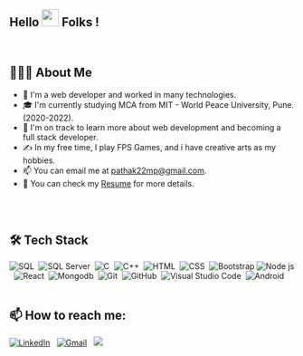 
<h2>Hello <img src="https://raw.githubusercontent.com/MartinHeinz/MartinHeinz/master/wave.gif" width="30px"> Folks !</h2>
<br/>


<h2>👨🏻‍💻  About Me </h2>

- 👀 I'm a web developer and worked in many technologies.
- 🎓  I'm currently studying MCA from MIT - World Peace University, Pune. (2020-2022).
- 🌱 I'm on track to learn more about web development and becoming a full stack developer.
- ✍️  In my free time, I play FPS Games, and i have creative arts as my hobbies.
- 📫 You can email me at pathak22mp@gmail.com.
- 📄  You can check my [Resume](https://drive.google.com/file/d/1-l1kfF9lYcGDJcntNRmTOStr88oNj4yO/view?usp=sharing "Resume") for more details.
<br/>
<br/>

<h2>🛠 Tech Stack</h2>

![SQL](https://img.shields.io/badge/MySQL-00000F?style=flat&logo=C&logoColor=A8B9CC)&nbsp;
![SQL Server](https://img.shields.io/badge/Microsoft%20SQL%20Sever-CC2927?style=flat&logo=C&logoColor=white)&nbsp;
![C](https://img.shields.io/badge/-C-05122A?style=flat&logo=C&logoColor=A8B9CC)&nbsp;
![C++](https://img.shields.io/badge/-C++-05122A?style=flat&logo=C%2B%2B&logoColor=00599C)&nbsp;
![HTML](https://img.shields.io/badge/-HTML-05122A?style=flat&logo=HTML5)&nbsp;
![CSS](https://img.shields.io/badge/-CSS-05122A?style=flat&logo=CSS3&logoColor=1572B6)&nbsp;
![Bootstrap](https://img.shields.io/badge/-Bootstrap-05122A?style=flat&logo=bootstrap&logoColor=563D7C)
![Node js](https://img.shields.io/badge/-Node%20Js-05122A?style=flat&logo=nodejs)&nbsp;
![React](https://img.shields.io/badge/-React-05122A?style=flat&logo=react)&nbsp;
![Mongodb](https://img.shields.io/badge/-Mongo%20DB-05122A?style=flat&logo=mongodb)&nbsp;
![Git](https://img.shields.io/badge/-Git-05122A?style=flat&logo=git)&nbsp;
![GitHub](https://img.shields.io/badge/-GitHub-05122A?style=flat&logo=github)&nbsp;
![Visual Studio Code](https://img.shields.io/badge/-Visual%20Studio%20Code-05122A?style=flat&logo=visual-studio-code&logoColor=007ACC)&nbsp;
![Android](https://img.shields.io/badge/Android-3DDC84?style=flat&logo=C&logoColor=white)&nbsp;
<br/>
<br/>

<h2>📫  How to reach me:</h2>
 
<a href="https://www.linkedin.com/in/manthan-pathak/"><img alt="LinkedIn" src="https://img.shields.io/badge/linkedin%20-%230077B5.svg?&style=flat&logo=linkedin&logoColor=white"/></a> &nbsp;
<a href="mailto:pathak22mp@gmail.com"><img alt="Gmail" src="https://img.shields.io/badge/Gmail-D14836?style=flat&logo=gmail&logoColor=white" /></a> &nbsp;
<a href="https://www.instagram.com/i.manthan.pathak/"><img src="https://img.shields.io/badge/i.manthan.pathak-E4405F?style=flat&logo=instagram&logoColor=white"/></a> &nbsp;


